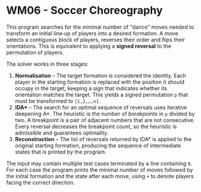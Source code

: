 # WM06 - Soccer Choreography

This program searches for the minimal number of "dance" moves needed to transform
an initial line‑up of players into a desired formation.  A move selects a
contiguous block of players, reverses their order and flips their orientations.
This is equivalent to applying a **signed reversal** to the permutation of
players.

The solver works in three stages:

1.  **Normalisation** – The target formation is considered the identity.  Each
    player in the starting formation is replaced with the position it should
    occupy in the target, keeping a sign that indicates whether its orientation
    matches the target.  This yields a signed permutation `p` that must be
    transformed to `[1,2,…,n]`.
2.  **IDA\*** – The search for an optimal sequence of reversals uses iterative
    deepening A*.  The heuristic is the number of *breakpoints* in `p` divided by
    two.  A breakpoint is a pair of adjacent numbers that are not consecutive.
    Every reversal decreases the breakpoint count, so the heuristic is
    admissible and guarantees optimality.
3.  **Reconstruction** – The list of reversals returned by IDA\* is applied to
    the original starting formation, producing the sequence of intermediate
    states that is printed by the program.

The input may contain multiple test cases terminated by a line containing `0`.
For each case the program prints the minimal number of moves followed by the
initial formation and the state after each move, using `+` to denote players
facing the correct direction.

